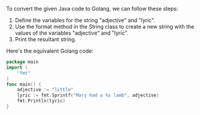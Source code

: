 To convert the given Java code to Golang, we can follow these steps:

1. Define the variables for the string "adjective" and "lyric".
2. Use the format method in the String class to create a new string with the values of the variables "adjective" and "lyric".
3. Print the resultant string.

Here's the equivalent Golang code:
```go
package main
import (
    "fmt"
)
func main() {
    adjective := "little"
    lyric := fmt.Sprintf("Mary had a %s lamb", adjective)
    fmt.Println(lyric)
}
```
